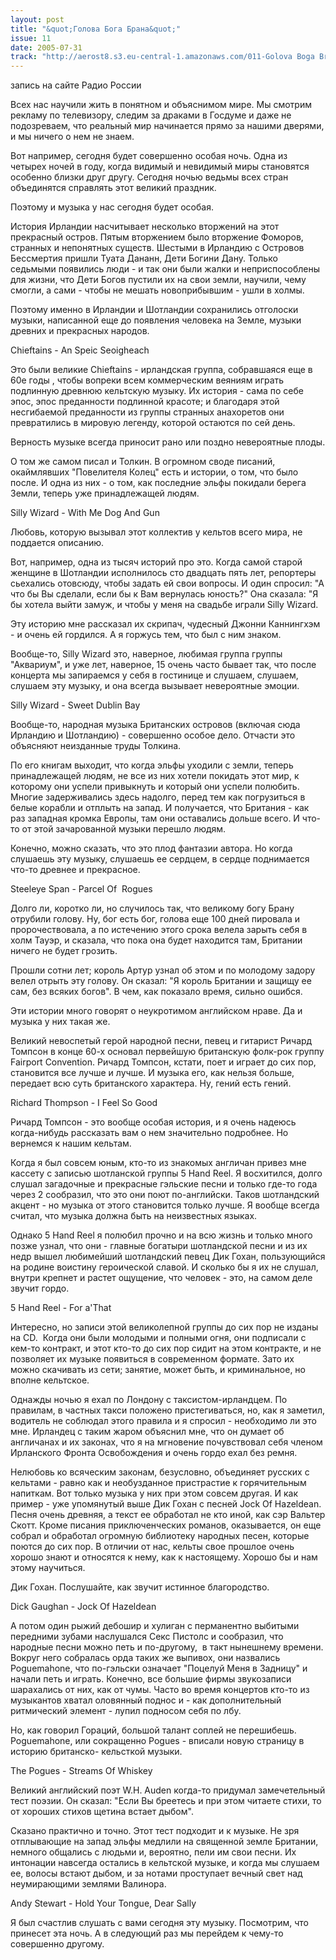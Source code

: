 ```yaml
---
layout: post
title: "&quot;Голова Бога Брана&quot;"
issue: 11
date: 2005-07-31
track: "http://aerost8.s3.eu-central-1.amazonaws.com/011-Golova Boga Brana.mp3"
---
```


запись на сайте Радио России

Всех нас научили жить в понятном и объяснимом мире. Мы смотрим рекламу по телевизору, следим за драками в Госдуме и даже не подозреваем, что реальный мир начинается прямо за нашими дверями, и мы ничего о нем не знаем.

Вот например, сегодня будет совершенно особая ночь. Одна из четырех ночей в году, когда видимый и невидимый миры становятся особенно близки друг другу. Сегодня ночью ведьмы всех стран объединятся справлять этот великий праздник.

Поэтому и музыка у нас сегодня будет особая.

История Ирландии насчитывает несколько вторжений на этот прекрасный остров. Пятым вторжением было вторжение Фоморов, странных и непонятных существ. Шестыми в Ирландию с Островов Бессмертия пришли Туата Дананн, Дети Богини Дану. Только седьмыми появились люди - и так они были жалки и неприспособлены для жизни, что Дети Богов пустили их на свои земли, научили, чему смогли, а сами - чтобы не мешать новоприбывшим - ушли в холмы.

Поэтому именно в Ирландии и Шотландии сохранились отголоски музыки, написанной еще до появления человека на Земле, музыки древних и прекрасных народов.

Chieftains - An Speic Seoigheach

Это были великие Chieftains - ирландская группа, собравшаяся еще в 60е годы , чтобы вопреки всем коммерческим веяниям играть подлинную древнюю кельтскую музыку. Их история - сама по себе эпос, эпос преданности подлинной красоте; и благодаря этой несгибаемой преданности из группы странных анахоретов они превратились в мировую легенду, которой остаются по сей день.

Верность музыке всегда приносит рано или поздно невероятные плоды.

О том же самом писал и Толкин. В огромном своде писаний, окаймлявших "Повелителя Колец" есть и истории, о том, что было после. И одна из них - о том, как последние эльфы покидали берега Земли, теперь уже принадлежащей людям.

Silly Wizard - With Me Dog And Gun

Любовь, которую вызывал этот коллектив у кельтов всего мира, не поддается описанию.

Вот, например, одна из тысяч историй про это. Когда самой старой женщине в Шотландии исполнилось сто двадцать пять лет, репортеры сьехались отовсюду, чтобы задать ей свои вопросы. И один спросил: "А что бы Вы сделали, если бы к Вам вернулась юность?" Она сказала: "Я бы хотела выйти замуж, и чтобы у меня на свадьбе играли Silly Wizard.

Эту историю мне рассказал их скрипач, чудесный Джонни Каннингхэм - и очень ей гордился. А я горжусь тем, что был с ним знаком.

Вообще-то, Silly Wizard это, наверное, любимая группа группы "Аквариум", и уже лет, наверное, 15 очень часто бывает так, что после концерта мы запираемся у себя в гостинице и слушаем, слушаем, слушаем эту музыку, и она всегда вызывает невероятные эмоции.

Silly Wizard - Sweet Dublin Bay

Вообще-то, народная музыка Британских островов (включая сюда Ирландию и Шотландию) - совершенно особое дело. Отчасти это объясняют неизданные труды Толкина.

По его книгам выходит, что когда эльфы уходили с земли, теперь принадлежащей людям, не все из них хотели покидать этот мир, к которому они успели привыкнуть и который они успели полюбить. Многие задерживались здесь надолго, перед тем как погрузиться в белые корабли и отплыть на запад. И получается, что Британия - как раз западная кромка Европы, там они оставались дольше всего. И что-то от этой зачарованной музыки перешло людям.

Конечно, можно сказать, что это плод фантазии автора. Но когда слушаешь эту музыку, слушаешь ее сердцем, в сердце поднимается что-то древнее и прекрасное.

Steeleye Span - Parcel Of  Rogues

Долго ли, коротко ли, но случилось так, что великому богу Брану отрубили голову. Ну, бог есть бог, голова еще 100 дней пировала и пророчествовала, а по истечению этого срока велела зарыть себя в холм Тауэр, и сказала, что пока она будет находится там, Британии ничего не будет грозить.

Прошли сотни лет; король Артур узнал об этом и по молодому задору велел отрыть эту голову. Он сказал: "Я король Британии и защищу ее сам, без всяких богов". В чем, как показало время, сильно ошибся.

Эти истории много говорят о неукротимом английском нраве. Да и музыка у них такая же.

Великий невоспетый герой народной песни, певец и гитарист Ричард Томпсон в конце 60-х основал первейшую британскую фолк-рок группу Fairport Convention. Ричард Томпсон, кстати, поет и играет до сих пор, становится все лучше и лучше. И музыка его, как нельзя больше, передает всю суть британского характера. Ну, гений есть гений.

Richard Thompson - I Feel So Good

Ричард Томпсон - это вообще особая история, и я очень надеюсь когда-нибудь рассказать вам о нем значительно подробнее. Но вернемся к нашим кельтам.

Когда я был совсем юным, кто-то из знакомых англичан привез мне кассету с записью шотланской группы 5 Hand Reel. Я восхитился, долго слушал загадочные и прекрасные гэльские песни и только где-то года через 2 сообразил, что это они поют по-английски. Таков шотландский акцент - но музыка от этого становится только лучше. Я вообще всегда считал, что музыка должна быть на неизвестных языках.

Однако 5 Hand Reel я полюбил прочно и на всю жизнь и только много позже узнал, что они - главные богатыри шотландской песни и из их недр вышел любимейший шотландский певец Дик Гохан, пользующийся на родине воистину героической славой. И сколько бы я их не слушал, внутри крепнет и растет ощущение, что человек - это, на самом деле звучит гордо.

5 Hand Reel - For a'That

Интересно, но записи этой великолепной группы до сих пор не изданы на CD.  Когда они были молодыми и полными огня, они подписали с кем-то контракт, и этот кто-то до сих пор сидит на этом контракте, и не позволяет их музыке появиться в современном формате. Зато их можно скачивать из сети; занятие, может быть, и криминальное, но вполне кельтское.

Однажды ночью я ехал по Лондону с таксистом-ирландцем. По правилам, в частных такси положено пристегиваться, но, как я заметил, водитель не соблюдал этого правила и я спросил - необходимо ли это мне. Ирландец с таким жаром объяснил мне, что он думает об англичанах и их законах, что я на мгновение почувствовал себя членом Ирланского Фронта Освобождения и очень гордо ехал без ремня.

Нелюбовь ко всяческим законам, безусловно, объединяет русских с кельтами - равно как и необузданное пристрастие к горячительным напиткам. Вот только музыка у них при этом совсем другая. И как пример - уже упомянутый выше Дик Гохан с песней Jock Of Hazeldean. Песня очень древняя, а текст ее обработал не кто иной, как сэр Вальтер Скотт. Кроме писания приключенческих романов, оказывается, он еще собрал и обработал огромную библиотеку народных песен, которые поются до сих пор. В отличии от нас, кельты свое прошлое очень хорошо знают и относятся к нему, как к настоящему. Хорошо бы и нам этому научиться.

Дик Гохан. Послушайте, как звучит истинное благородство.

Dick Gaughan - Jock Of Hazeldean

А потом один рыжий дебошир и хулиган с перманентно выбитыми передними зубами наслушался Секс Пистолс и сообразил, что народные песни можно петь и по-другому,  в такт нынешнему времени. Вокруг него собралась орда таких же выпивох, они назвались Poguemahone, что по-гэльски означает "Поцелуй Меня в Задницу" и начали петь и играть. Конечно, все большие фирмы звукозаписи шарахались от них, как от чумы. Часто во время концертов кто-то из музыкантов хватал оловянный поднос и - как дополнительный ритмический элемент - лупил подносом себя по лбу.

Но, как говорил Гораций, большой талант соплей не перешибешь. Poguemahone, или сокращенно Pogues - вписали новую страницу в историю британско- кельсткой музыки.

The Pogues - Streams Of Whiskey

Великий английский поэт W.H. Auden когда-то придумал замечетельный тест поэзии. Он сказал: "Если Вы бреетесь и при этом читаете стихи, то от хороших стихов щетина встает дыбом".

Сказано практично и точно. Этот тест подходит и к музыке. Не зря отплывающие на запад эльфы медлили на священной земле Британии, немного общались с людьми и, вероятно, пели им свои песни. Их интонации навсегда остались в кельтской музыке, и когда мы слушаем ее, волосы встают дыбом, и за нотами проступает вечный свет над неумирающими землями Валинора.

Andy Stewart - Hold Your Tongue, Dear Sally

Я был счастлив слушать с вами сегодня эту музыку. Посмотрим, что принесет эта ночь. А в следующий раз мы перейдем к чему-то совершенно другому.
